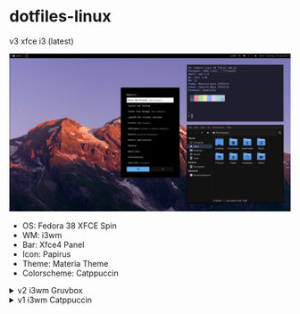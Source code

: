# dotfiles-linux
v3 xfce i3 (latest)  

<img src="assets/screenshots/xfce-showcase.png">

- OS: Fedora 38 XFCE Spin
- WM: i3wm
- Bar: Xfce4 Panel
- Icon: Papirus
- Theme: Materia Theme
- Colorscheme: Catppuccin

<details>

<summary>v2 i3wm Gruvbox</summary>

<img src="assets/screenshots/gruvbox-showcase.png">
  
- OS: Fedora 38 i3 Spin
- WM: i3wm
- Bar: Polybar
- Notification: Dunst
- Music Player: ncmpcpp + mpd
- Icon: Gruvbox Plus
- Theme: Gruvbox GTK Theme
- Colorscheme: Gruvbox

</details>

<details>

<summary>v1 i3wm Catppuccin</summary>

<img src="assets/screenshots/catppuccin-home.png">
  
- OS: Arch
- WM: i3wm
- Bar: i3 Status
- Icon: Papirus
- Theme: Catppuccin GTK Theme
- Colorscheme: Catppuccin

</details>
